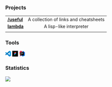 ### Projects

|         |            | 
| -|:-:|
| [**/useful**](https://github.com/tbtuan/useful) | A collection of links and cheatsheets |
| [**lambda**](https://github.com/tbtuan/lambda) | A lisp-like interpreter |
|         |            | 

### Tools

<code><img alt="Visual Studio Code" width="18px" src="https://raw.githubusercontent.com/github/explore/master/topics/visual-studio-code/visual-studio-code.png" /></code>
<code><img alt="Figma" width="18px" src="https://raw.githubusercontent.com/github/explore/master/topics/figma/figma.png" /></code>
<code><img alt="IntelliJ" width="18px" src="https://raw.githubusercontent.com/github/explore/master/topics/intellij-idea/intellij-idea.png" /></code>

### Statistics

![](https://github-readme-stats.vercel.app/api/top-langs/?username=tbtuan&layout=compact)
